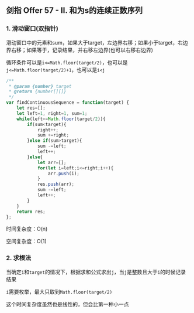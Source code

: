 ## 剑指 Offer 57 - II. 和为s的连续正数序列

### 1. 滑动窗口(双指针)

滑动窗口中的元素和sum，如果大于target，左边界右移；如果小于target，右边界右移；如果等于，记录结果，并右移左边界(也可以右移右边界)

循环条件可以是`i<=Math.floor(target/2)`，也可以是`j<=Math.floor(target/2)+1`，也可以是`i<j`

```javascript
/**
 * @param {number} target
 * @return {number[][]}
 */
var findContinuousSequence = function(target) {
    let res=[];
    let left=1, right=1, sum=1;
    while(left<=Math.floor(target/2)){
        if(sum<target){
            right++;
            sum +=right;
        }else if(sum>target){
            sum -=left;
            left++;
        }else{
            let arr=[];
            for(let i=left;i<=right;i++){
                arr.push(i);
            }
            res.push(arr);
            sum -=left;
            left++;
        }
    }
    return res;
};
```

时间复杂度：O(n)

空间复杂度：O(1)

### 2. 求根法

当确定`i`和`target`的情况下，根据求和公式求出`j`，当`j`是整数且大于`i`的时候记录结果

`i`需要枚举，最大只取到`Math.floor(target/2)`

这个时间复杂度虽然也是线性的，但会比第一种小一点